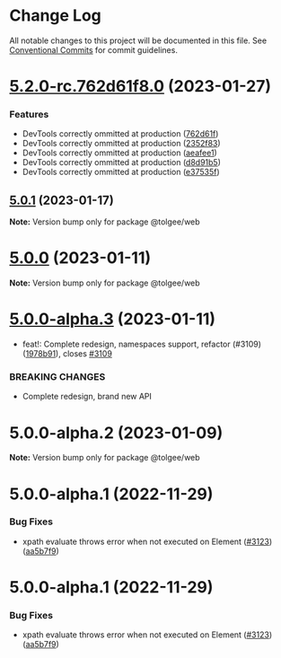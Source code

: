 # Change Log

All notable changes to this project will be documented in this file.
See [Conventional Commits](https://conventionalcommits.org) for commit guidelines.

# [5.2.0-rc.762d61f8.0](https://github.com/tolgee/tolgee-js/compare/v5.1.0...v5.2.0-rc.762d61f8.0) (2023-01-27)


### Features

* DevTools correctly ommitted at production ([762d61f](https://github.com/tolgee/tolgee-js/commit/762d61f8348391274864f44c3d2a0d144e72b18a))
* DevTools correctly ommitted at production ([2352f83](https://github.com/tolgee/tolgee-js/commit/2352f838f10877ee597d7a7945a44c76fc5df6de))
* DevTools correctly ommitted at production ([aeafee1](https://github.com/tolgee/tolgee-js/commit/aeafee1486e6bcd2937bf81d8676a5f98db44ed8))
* DevTools correctly ommitted at production ([d8d91b5](https://github.com/tolgee/tolgee-js/commit/d8d91b51b38a0a4d2696113c1bc3b19aaa339943))
* DevTools correctly ommitted at production ([e37535f](https://github.com/tolgee/tolgee-js/commit/e37535f94e3533073832c9553cea5a293a1026b1))





## [5.0.1](https://github.com/tolgee/tolgee-js/compare/v5.0.0...v5.0.1) (2023-01-17)

**Note:** Version bump only for package @tolgee/web





# [5.0.0](https://github.com/tolgee/tolgee-js/compare/v5.0.0-alpha.3...v5.0.0) (2023-01-11)

**Note:** Version bump only for package @tolgee/web





# [5.0.0-alpha.3](https://github.com/tolgee/tolgee-js/compare/v4.9.3...v5.0.0-alpha.3) (2023-01-11)


* feat!: Complete redesign, namespaces support, refactor (#3109) ([1978b91](https://github.com/tolgee/tolgee-js/commit/1978b917dfec2df89f59de4cd10b632920c47e57)), closes [#3109](https://github.com/tolgee/tolgee-js/issues/3109)


### BREAKING CHANGES

* Complete redesign, brand new API





# 5.0.0-alpha.2 (2023-01-09)

**Note:** Version bump only for package @tolgee/web





# 5.0.0-alpha.1 (2022-11-29)


### Bug Fixes

* xpath evaluate throws error when not executed on Element ([#3123](https://github.com/tolgee/tolgee-js/issues/3123)) ([aa5b7f9](https://github.com/tolgee/tolgee-js/commit/aa5b7f96729de99dfe4aee2a9bd57cd0d3a734f9))





# 5.0.0-alpha.1 (2022-11-29)


### Bug Fixes

* xpath evaluate throws error when not executed on Element ([#3123](https://github.com/tolgee/tolgee-js/issues/3123)) ([aa5b7f9](https://github.com/tolgee/tolgee-js/commit/aa5b7f96729de99dfe4aee2a9bd57cd0d3a734f9))
